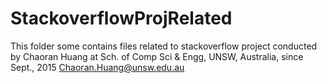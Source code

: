 # StackoverflowProjRelated
This folder some contains files related to stackoverflow project conducted by Chaoran Huang at Sch. of Comp Sci & Engg, UNSW, Australia, since Sept., 2015
Chaoran.Huang@unsw.edu.au
